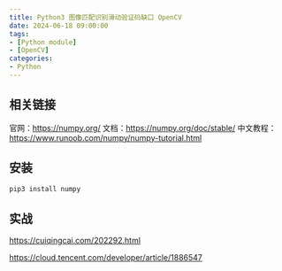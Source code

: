 ```yaml
---
title: Python3 图像匹配识别滑动验证码缺口 OpenCV  
date: 2024-06-18 09:00:00
tags:
- [Python module]
- [OpenCV]
categories:
- Python
---
```


## 相关链接

官网：https://numpy.org/
文档：https://numpy.org/doc/stable/
中文教程：https://www.runoob.com/numpy/numpy-tutorial.html

## 安装

```bash
pip3 install numpy
```



## 实战

https://cuiqingcai.com/202292.html




https://cloud.tencent.com/developer/article/1886547